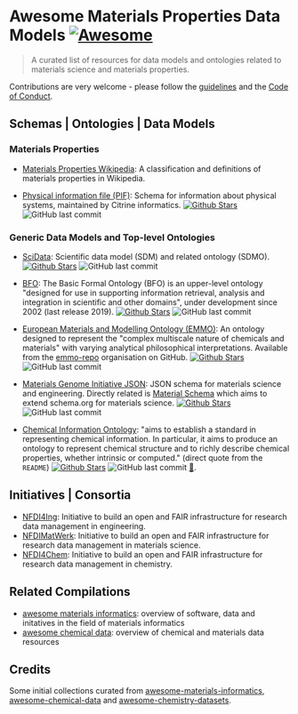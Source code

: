 # Awesome Materials Properties Data Models [![Awesome](https://awesome.re/badge.svg)](https://awesome.re)

> A curated list of resources for data models and ontologies related to materials science and materials properties.

Contributions are very welcome - please follow the [guidelines](CONTRIBUTING.md) and the [Code of Conduct](code_of_conduct.md).

## Schemas | Ontologies | Data Models

### Materials Properties

- [Materials Properties Wikipedia](https://en.wikipedia.org/wiki/List_of_materials_properties): A classification and definitions of materials properties in Wikipedia.

- [Physical information file (PIF)](https://citrineinformatics.github.io/pif-documentation/index.html): Schema for information about physical systems, maintained by Citrine informatics. [![Github Stars](https://img.shields.io/github/stars/CitrineInformatics/pypif?style=social)](https://github.com/CitrineInformatics/pypif) ![GitHub last commit](https://img.shields.io/github/last-commit/CitrineInformatics/pypif?style=social)


### Generic Data Models and Top-level Ontologies

- [SciData](https://github.com/stuchalk/scidata): Scientific data model (SDM) and related ontology (SDMO). [![Github Stars](https://img.shields.io/github/stars/stuchalk/scidata?style=social)](https://github.com/stuchalk/scidata) ![GitHub last commit](https://img.shields.io/github/last-commit/stuchalk/scidata?style=social)

- [BFO](https://github.com/BFO-ontology/BFO): The Basic Formal Ontology (BFO) is an upper-level ontology "designed for use in supporting information retrieval, analysis and integration in scientific and other domains", under development since 2002 (last release 2019). [![Github Stars](https://img.shields.io/github/stars/BFO-ontology/BFO?style=social)](https://github.com/BFO-ontology/BFO) ![GitHub last commit](https://img.shields.io/github/last-commit/BFO-ontology/BFO?style=social)

- [European Materials and Modelling Ontology (EMMO)](https://emmc.info/emmo-info/): An ontology designed to represent the "complex multiscale nature of chemicals and materials" with varying analytical philosophical interpretations. Available from the [emmo-repo](https://github.com/emmo-repo/) organisation on GitHub. [![Github Stars](https://img.shields.io/github/stars/emmo-repo/EMMO?style=social)](https://github.com/emmo-repo/EMMO) ![GitHub last commit](https://img.shields.io/github/last-commit/emmo-repo/EMMO?style=social)

- [Materials Genome Initiative JSON](https://github.com/usnistgov/mgi-json-schema): JSON schema for materials science and engineering. Directly related is [Material Schema](https://github.com/usnistgov/material-schema) which aims to extend schema.org for materials science. [![Github Stars](https://img.shields.io/github/stars/usnistgov/mgi-json-schema?style=social)](https://github.com/usnistgov/mgi-json-schema) ![GitHub last commit](https://img.shields.io/github/last-commit/usnistgov/mgi-json-schema?style=social)

- [Chemical Information Ontology](https://github.com/egonw/semanticchemistry/): "aims to establish a standard in representing chemical information. In particular, it aims to produce an ontology to represent chemical structure and to richly describe chemical properties, whether intrinsic or computed." (direct quote from the `README`) [![Github Stars](https://img.shields.io/github/stars/egonw/semanticchemistry?style=social)](https://github.com/egonw/semanticchemistry) ![GitHub last commit](https://img.shields.io/github/last-commit/egonw/semanticchemistry?style=social) [📄](https://doi.org/10.1371/journal.pone.0025513).


## Initiatives | Consortia

- [NFDI4Ing](https://www.nfdi4ing.de/): Initiative to build an open and FAIR infrastructure for research data management in engineering.
- [NFDIMatWerk](https://nfdi-matwerk.de/): Initiative to build an open and FAIR infrastructure for research data management in materials science.
- [NFDI4Chem](https://www.nfdi4chem.de/): Initiative to build an open and FAIR infrastructure for research data management in chemistry.

## Related Compilations

- [awesome materials informatics](https://github.com/tilde-lab/awesome-materials-informatics/edit/master/README.md): overview of software, data and initatives in the field of materials informatics
- [awesome chemical data](https://github.com/neo-chem/awesome-chemical-data): overview of chemical and materials data resources

## Credits

Some initial collections curated from [awesome-materials-informatics](https://github.com/tilde-lab/awesome-materials-informatics), [awesome-chemical-data](https://github.com/neo-chem/awesome-chemical-data) and [awesome-chemistry-datasets](https://github.com/kjappelbaum/awesome-chemistry-datasets/tree/main).

